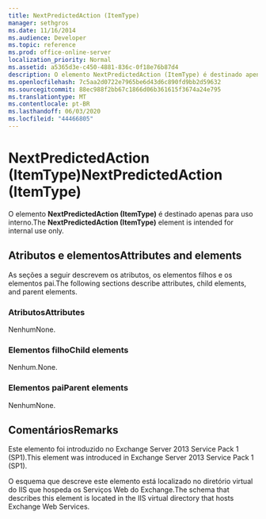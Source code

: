 ```yaml
---
title: NextPredictedAction (ItemType)
manager: sethgros
ms.date: 11/16/2014
ms.audience: Developer
ms.topic: reference
ms.prod: office-online-server
localization_priority: Normal
ms.assetid: a5365d3e-c450-4881-836c-0f18e76b87d4
description: O elemento NextPredictedAction (ItemType) é destinado apenas para uso interno.
ms.openlocfilehash: 7c5aa2d0722e7965be6d43d6c890fd9bb2d59632
ms.sourcegitcommit: 88ec988f2bb67c1866d06b361615f3674a24e795
ms.translationtype: MT
ms.contentlocale: pt-BR
ms.lasthandoff: 06/03/2020
ms.locfileid: "44466805"
---
```

# <a name="nextpredictedaction-itemtype"></a><span data-ttu-id="dc4b7-103">NextPredictedAction (ItemType)</span><span class="sxs-lookup"><span data-stu-id="dc4b7-103">NextPredictedAction (ItemType)</span></span>

<span data-ttu-id="dc4b7-104">O elemento **NextPredictedAction (ItemType)** é destinado apenas para uso interno.</span><span class="sxs-lookup"><span data-stu-id="dc4b7-104">The **NextPredictedAction (ItemType)** element is intended for internal use only.</span></span> 

## <a name="attributes-and-elements"></a><span data-ttu-id="dc4b7-105">Atributos e elementos</span><span class="sxs-lookup"><span data-stu-id="dc4b7-105">Attributes and elements</span></span>

<span data-ttu-id="dc4b7-106">As seções a seguir descrevem os atributos, os elementos filhos e os elementos pai.</span><span class="sxs-lookup"><span data-stu-id="dc4b7-106">The following sections describe attributes, child elements, and parent elements.</span></span>
  
### <a name="attributes"></a><span data-ttu-id="dc4b7-107">Atributos</span><span class="sxs-lookup"><span data-stu-id="dc4b7-107">Attributes</span></span>

<span data-ttu-id="dc4b7-108">Nenhum</span><span class="sxs-lookup"><span data-stu-id="dc4b7-108">None.</span></span>
  
### <a name="child-elements"></a><span data-ttu-id="dc4b7-109">Elementos filho</span><span class="sxs-lookup"><span data-stu-id="dc4b7-109">Child elements</span></span>

<span data-ttu-id="dc4b7-110">Nenhum.</span><span class="sxs-lookup"><span data-stu-id="dc4b7-110">None.</span></span>
  
### <a name="parent-elements"></a><span data-ttu-id="dc4b7-111">Elementos pai</span><span class="sxs-lookup"><span data-stu-id="dc4b7-111">Parent elements</span></span>

<span data-ttu-id="dc4b7-112">Nenhum</span><span class="sxs-lookup"><span data-stu-id="dc4b7-112">None.</span></span>
  
## <a name="remarks"></a><span data-ttu-id="dc4b7-113">Comentários</span><span class="sxs-lookup"><span data-stu-id="dc4b7-113">Remarks</span></span>

<span data-ttu-id="dc4b7-114">Este elemento foi introduzido no Exchange Server 2013 Service Pack 1 (SP1).</span><span class="sxs-lookup"><span data-stu-id="dc4b7-114">This element was introduced in Exchange Server 2013 Service Pack 1 (SP1).</span></span>
  
<span data-ttu-id="dc4b7-115">O esquema que descreve este elemento está localizado no diretório virtual do IIS que hospeda os Serviços Web do Exchange.</span><span class="sxs-lookup"><span data-stu-id="dc4b7-115">The schema that describes this element is located in the IIS virtual directory that hosts Exchange Web Services.</span></span>
  

